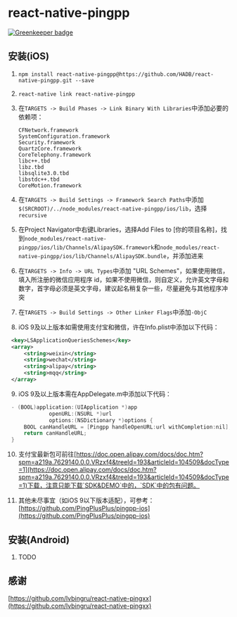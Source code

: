 # react-native-pingpp

[![Greenkeeper badge](https://badges.greenkeeper.io/HADB/react-native-pingpp.svg)](https://greenkeeper.io/)

## 安装(iOS)

1. `npm install react-native-pingpp@https://github.com/HADB/react-native-pingpp.git --save`

2. `react-native link react-native-pingpp`

3. 在`TARGETS -> Build Phases -> Link Binary With Libraries`中添加必要的依赖项：
   ```
   CFNetwork.framework
   SystemConfiguration.framework
   Security.framework
   QuartzCore.framework
   CoreTelephony.framework
   libc++.tbd
   libz.tbd
   libsqlite3.0.tbd
   libstdc++.tbd
   CoreMotion.framework
   ```

4. 在`TARGETS -> Build Settings -> Framework Search Paths`中添加 `$(SRCROOT)/../node_modules/react-native-pingpp/ios/lib`，选择`recursive`

5. 在Project Navigator中右键Libraries，选择Add Files to [你的项目名称]，找到`node_modules/react-native-pingpp/ios/lib/Channels/AlipaySDK.framework`和`node_modules/react-native-pingpp/ios/lib/Channels/AlipaySDK.bundle`，并添加进来

6. 在`TARGETS -> Info -> URL Types`中添加 "URL Schemes"，如果使用微信，填入所注册的微信应用程序 id，如果不使用微信，则自定义，允许英文字母和数字，首字母必须是英文字母，建议起名稍复杂一些，尽量避免与其他程序冲突

7. 在`TARGETS -> Build Settings -> Other Linker Flags`中添加`-ObjC`

8. iOS 9及以上版本如需使用支付宝和微信，许在Info.plist中添加以下代码：
  ```xml
   <key>LSApplicationQueriesSchemes</key>
   <array>
       <string>weixin</string>
       <string>wechat</string>
       <string>alipay</string>
       <string>mqq</string>
   </array>
  ```

9. iOS 9及以上版本需在AppDelegate.m中添加以下代码：
  ```objective-c
   - (BOOL)application:(UIApplication *)app
               openURL:(NSURL *)url
               options:(NSDictionary *)options {
       BOOL canHandleURL = [Pingpp handleOpenURL:url withCompletion:nil];
       return canHandleURL;
   }
  ```

10. 支付宝最新包可前往[https://doc.open.alipay.com/docs/doc.htm?spm=a219a.7629140.0.0.VRzxf4&treeId=193&articleId=104509&docType=1](https://doc.open.alipay.com/docs/doc.htm?spm=a219a.7629140.0.0.VRzxf4&treeId=193&articleId=104509&docType=1)下载，注意只能下载`SDK&DEMO`中的，`SDK`中的包有问题。

11. 其他未尽事宜（如iOS 9以下版本适配），可参考：[https://github.com/PingPlusPlus/pingpp-ios](https://github.com/PingPlusPlus/pingpp-ios)


## 安装(Android)

1. TODO

## 感谢
[https://github.com/lvbingru/react-native-pingxx](https://github.com/lvbingru/react-native-pingxx)
